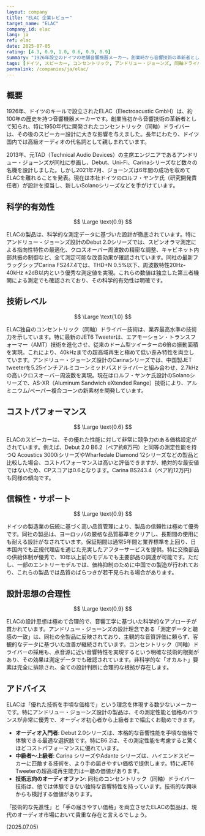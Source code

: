 ```yaml
---
layout: company
title: "ELAC 企業レビュー"
target_name: "ELAC"
company_id: elac
lang: ja
ref: elac
date: 2025-07-05
rating: [4.3, 0.9, 1.0, 0.6, 0.9, 0.9]
summary: "1926年設立のドイツの老舗音響機器メーカー。創業時から音響技術の革新者として知られ、特にコンセントリック（同軸）ドライバーの開発では世界的なパイオニアです。近年は著名なスピーカー設計者アンドリュー・ジョーンズの参画により、コストパフォーマンスに優れた製品ラインナップを展開。技術的な先進性と手の届きやすい価格を両立させた数少ないメーカーです。"
tags: [ドイツ, スピーカー, コンセントリック, アンドリュー・ジョーンズ, 同軸ドライバー]
permalink: /companies/ja/elac/
---
```


## 概要

1926年、ドイツのキールで設立されたELAC（Electroacustic GmbH）は、約100年の歴史を持つ音響機器メーカーです。創業当初から音響技術の革新者として知られ、特に1950年代に開発されたコンセントリック（同軸）ドライバーは、その後のスピーカー設計に大きな影響を与えました。長年にわたり、ドイツ国内では高級オーディオの代名詞として親しまれています。

2013年、元TAD（Technical Audio Devices）の主席エンジニアであるアンドリュー・ジョーンズが同社に参画し、Debut、Uni-Fi、Carinaシリーズなど数々の名機を設計しました。しかし2021年7月、ジョーンズは6年間の成功を収めてELACを離れることを発表。現在は本社ドイツのロルフ・ヤンケ氏（研究開発責任者）が設計を担当し、新しいSolanoシリーズなどを手がけています。

## 科学的有効性

$$ \Large \text{0.9} $$

ELACの製品は、科学的な測定データに基づいた設計が徹底されています。特にアンドリュー・ジョーンズ設計のDebut 2.0シリーズでは、スピンオラマ測定による指向性特性の最適化、クロスオーバー周波数の精密な調整、キャビネット内部共振の制御など、全て測定可能な改善効果が確認されています。同社の最新フラッグシップCarina FS247.4では、THD+N 0.5%以下、周波数特性20Hz-40kHz ±2dB以内という優秀な測定値を実現。これらの数値は独立した第三者機関による測定でも確認されており、その科学的有効性は明確です。

## 技術レベル

$$ \Large \text{1.0} $$

ELAC独自のコンセントリック（同軸）ドライバー技術は、業界最高水準の技術力を示しています。特に最新のJET6 Tweeterは、エアモーション・トランスフォーマー（AMT）技術を進化させ、従来のドーム型ツイーターの6倍の振動面積を実現。これにより、40kHzまでの超高域再生と極めて低い歪み特性を両立しています。アンドリュー・ジョーンズ設計のCarinaシリーズでは、中国製JET tweeterを5.25インチアルミコーンミッドバスドライバーと組み合わせ、2.7kHzの高いクロスオーバー周波数を実現。現在はロルフ・ヤンケ氏設計のSolanoシリーズで、AS-XR（Aluminum Sandwich eXtended Range）技術により、アルミニウム/ペーパー複合コーンの新素材を開発しています。

## コストパフォーマンス

$$ \Large \text{0.6} $$

ELACのスピーカーは、その優れた性能に対して非常に競争力のある価格設定がされています。例えば、Debut 2.0 B6.2（ペア約8万円）と同等の測定性能を持つQ Acoustics 3000iシリーズやWharfedale Diamond 12シリーズなどの製品と比較した場合、コストパフォーマンスは高いと評価できますが、絶対的な最安値ではないため、CPスコアは0.6となります。Carina BS243.4（ペア約12万円）も同様の傾向です。

## 信頼性・サポート

$$ \Large \text{0.9} $$

ドイツの製造業の伝統に基づく高い品質管理により、製品の信頼性は極めて優秀です。同社の製品は、ヨーロッパの厳格な品質基準をクリアし、長期間の使用にも耐える設計がなされています。保証期間は通常5年間と業界標準を上回り、日本国内でも正規代理店を通じた充実したアフターサービスを提供。特に交換部品の供給体制が優秀で、10年以上前のモデルでも主要部品の調達が可能です。ただし、一部のエントリーモデルでは、価格抑制のために中国での製造が行われており、これらの製品では品質のばらつきが若干見られる場合があります。

## 設計思想の合理性

$$ \Large \text{0.9} $$

ELACの設計思想は極めて合理的で、音響工学に基づいた科学的なアプローチが貫かれています。アンドリュー・ジョーンズの設計理念である「測定データと聴感の一致」は、同社の全製品に反映されており、主観的な音質評価に頼らず、客観的なデータに基づいた改善が継続されています。コンセントリック（同軸）ドライバーの採用も、点音源に近い音響特性を実現するという明確な技術的根拠があり、その効果は測定データでも確認されています。非科学的な「オカルト」要素は完全に排除され、全ての設計判断に合理的な根拠が存在します。

## アドバイス

ELACは「優れた技術を手頃な価格で」という理念を体現する数少ないメーカーです。特にアンドリュー・ジョーンズ設計の製品は、その測定性能と価格のバランスが非常に優秀で、オーディオ初心者から上級者まで幅広くお勧めできます。

- **オーディオ入門者**: Debut 2.0シリーズは、本格的な音響性能を手頃な価格で体験できる最適な選択肢です。特にB6.2は、その測定性能を考慮すると驚くほどコストパフォーマンスに優れています。
- **中級者〜上級者**: Carina シリーズやAdante シリーズは、ハイエンドスピーカーに匹敵する技術を、より手の届きやすい価格で提供します。特にJET6 Tweeterの超高域再生能力は一聴の価値があります。
- **技術志向のオーディオファン**: 同社のコンセントリック（同軸）ドライバー技術は、他では体験できない独特な音響特性を持っています。技術的な興味からも検討する価値があります。

「技術的な先進性」と「手の届きやすい価格」を両立させたELACの製品は、現代のオーディオ市場において貴重な存在と言えるでしょう。

(2025.07.05)
